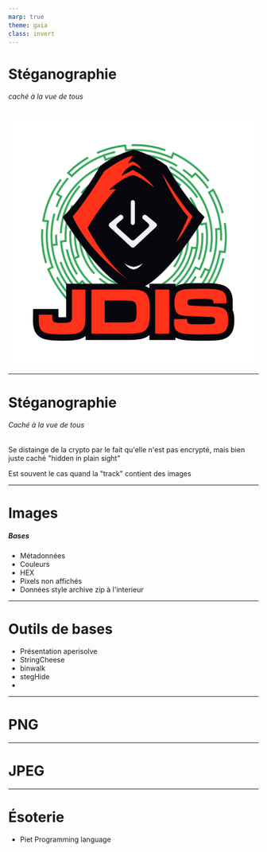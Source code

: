 ```yaml
---
marp: true
theme: gaia
class: invert
---
```


# Stéganographie
###### caché à la vue de tous

![bg right:25% fit](../Images/logo_jdis.png)


---
<!-- paginate: true -->
<!-- header: Introduction -->
# Stéganographie
###### Caché à la vue de tous

Se distainge de la crypto par le fait qu'elle n'est pas encrypté, mais bien juste caché "hidden in plain sight"

Est souvent le cas quand la "track" contient des images


---
# Images

##### Bases
- Métadonnées
- Couleurs
- HEX   
- Pixels non affichés   <!-- https://cyberhacktics.com/hiding-information-by-changing-an-images-height/ -->
- Données style archive zip à l'interieur


--- 
# Outils de bases
- Présentation aperisolve  <!-- https://www.aperisolve.com/cheatsheet -->
- StringCheese
- binwalk
- stegHide
-  

---
# PNG
<!-- header: PNG -->


---
# JPEG
<!-- header: JPEG -->

--- 
<!-- header: wild stuff -->
# Ésoterie

- Piet Programming language